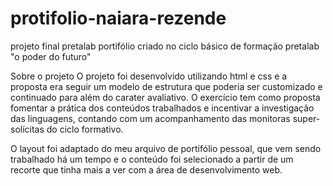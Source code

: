 # protifolio-naiara-rezende
projeto final pretalab
portifólio criado no ciclo básico de formação pretalab "o poder do futuro"

Sobre o projeto
O projeto foi desenvolvido utilizando html e css e a proposta era seguir um modelo de estrutura que poderia ser customizado e continuado para além do carater avaliativo. O exercício tem como proposta fomentar a prática dos conteúdos trabalhados e incentivar a investigação das linguagens, contando com um acompanhamento das monitoras super-solícitas do ciclo formativo.

O layout foi adaptado do meu arquivo de portifólio pessoal, que vem sendo trabalhado há um tempo e o conteúdo foi selecionado a partir de um recorte que tinha mais a ver com a área de desenvolvimento web.

